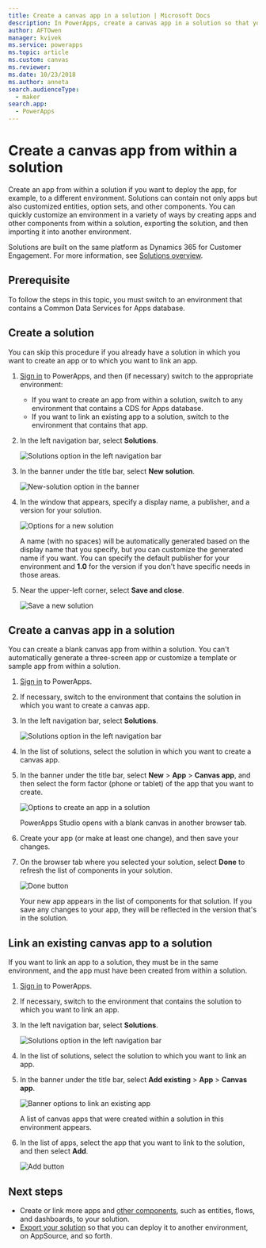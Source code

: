 ```yaml
---
title: Create a canvas app in a solution | Microsoft Docs
description: In PowerApps, create a canvas app in a solution so that you can deploy the app to another environment
author: AFTOwen
manager: kvivek
ms.service: powerapps
ms.topic: article
ms.custom: canvas
ms.reviewer:
ms.date: 10/23/2018
ms.author: anneta
search.audienceType: 
  - maker
search.app: 
  - PowerApps
---
```

# Create a canvas app from within a solution

Create an app from within a solution if you want to deploy the app, for example, to a different environment. Solutions can contain not only apps but also customized entities, option sets, and other components. You can quickly customize an environment in a variety of ways by creating apps and other components from within a solution, exporting the solution, and then importing it into another environment.

Solutions are built on the same platform as Dynamics 365 for Customer Engagement. For more information, see [Solutions overview](../common-data-service/solutions-overview.md).

## Prerequisite

To follow the steps in this topic, you must switch to an environment that contains a Common Data Services for Apps database.

## Create a solution

You can skip this procedure if you already have a solution in which you want to create an app or to which you want to link an app.

1. [Sign in](https://web.powerapps.com?utm_source=padocs&utm_medium=linkinadoc&utm_campaign=referralsfromdoc) to PowerApps, and then (if necessary) switch to the appropriate environment:

    - If you want to create an app from within a solution, switch to any environment that contains a CDS for Apps database.
    - If you want to link an existing app to a solution, switch to the environment that contains that app.

1. In the left navigation bar, select **Solutions**.

    ![Solutions option in the left navigation bar](./media/add-app-solution/left-nav.png)

1. In the banner under the title bar, select **New solution**.

    ![New-solution option in the banner](./media/add-app-solution/banner-new-solution.png)

1. In the window that appears, specify a display name, a publisher, and a version for your solution.

    ![Options for a new solution](./media/add-app-solution/configure-new-solution.png)

    A name (with no spaces) will be automatically generated based on the display name that you specify, but you can customize the generated name if you want. You can specify the default publisher for your environment and **1.0** for the version if you don't have specific needs in those areas.

1. Near the upper-left corner, select **Save and close**.

    ![Save a new solution](./media/add-app-solution/save-new-solution.png)

## Create a canvas app in a solution

You can create a blank canvas app from within a solution. You can't automatically generate a three-screen app or customize a template or sample app from within a solution.

1. [Sign in](https://web.powerapps.com?utm_source=padocs&utm_medium=linkinadoc&utm_campaign=referralsfromdoc) to PowerApps.

1. If necessary, switch to the environment that contains the solution in which you want to create a canvas app.

1. In the left navigation bar, select **Solutions**.

    ![Solutions option in the left navigation bar](./media/add-app-solution/left-nav.png)

1. In the list of solutions, select the solution in which you want to create a canvas app.

1. In the banner under the title bar, select **New** > **App** > **Canvas app**, and then select the form factor (phone or tablet) of the app that you want to create.

    ![Options to create an app in a solution](./media/add-app-solution/new-option.png)

    PowerApps Studio opens with a blank canvas in another browser tab.

1. Create your app (or make at least one change), and then save your changes.

1. On the browser tab where you selected your solution, select **Done** to refresh the list of components in your solution.

    ![Done button](./media/add-app-solution/done-button.png)

    Your new app appears in the list of components for that solution. If you save any changes to your app, they will be reflected in the version that's in the solution.

## Link an existing canvas app to a solution

If you want to link an app to a solution, they must be in the same environment, and the app must have been created from within a solution.

1. [Sign in](https://web.powerapps.com?utm_source=padocs&utm_medium=linkinadoc&utm_campaign=referralsfromdoc) to PowerApps.

1. If necessary, switch to the environment that contains the solution to which you want to link an app.

1. In the left navigation bar, select **Solutions**.

    ![Solutions option in the left navigation bar](./media/add-app-solution/left-nav.png)

1. In the list of solutions, select the solution to which you want to link an app.

1. In the banner under the title bar, select **Add existing** > **App** > **Canvas app**.

    ![Banner options to link an existing app](./media/add-app-solution/add-existing.png)

    A list of canvas apps that were created within a solution in this environment appears.

1. In the list of apps, select the app that you want to link to the solution, and then select **Add**.

    ![Add button](./media/add-app-solution/add-button.png)

## Next steps

- Create or link more apps and [other components](../common-data-service/use-solution-explorer.md), such as entities, flows, and dashboards, to your solution.
- [Export your solution](../common-data-service/import-update-export-solutions.md#export-solutions) so that you can deploy it to another environment, on AppSource, and so forth.
